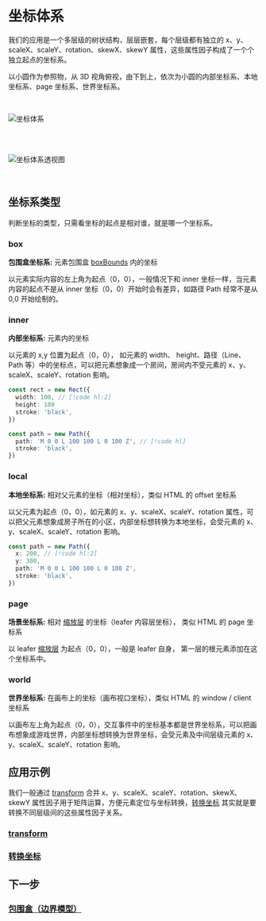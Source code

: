 # 坐标体系

我们的应用是一个多层级的树状结构，层层嵌套，每个层级都有独立的 x、y、scaleX、scaleY、rotation、skewX、skewY 属性，这些属性因子构成了一个个独立起点的坐标系。

以小圆作为参照物，从 3D 视角俯视，由下到上，依次为小圆的内部坐标系、本地坐标系、page 坐标系、世界坐标系。

<br/>

![坐标体系](/svg/coordinate.svg)

<br/>

<br/>

![坐标体系透视图](/svg/coordinate-3d.svg)

<br/>

## 坐标系类型

判断坐标的类型，只需看坐标的起点是相对谁，就是哪一个坐标系。

### box

**包围盒坐标系:** 元素包围盒 [boxBounds](/reference/UI/bounds.md#boxbounds-iboundsdata) 内的坐标

以元素实际内容的左上角为起点（0，0），一般情况下和 inner 坐标一样，当元素内容的起点不是从 inner 坐标（0，0）开始时会有差异，如路径 Path 经常不是从 0,0 开始绘制的。

### inner

**内部坐标系:** 元素内的坐标

以元素的 x,y 位置为起点（0，0）， 如元素的 width、 height、路径（Line、Path 等）中的坐标点，可以把元素想象成一个房间，房间内不受元素的 x、y、scaleX、scaleY、rotation 影响。

```ts
const rect = new Rect({
  width: 100, // [!code hl:2]
  height: 100
  stroke: 'black',
})

const path = new Path({
  path: 'M 0 0 L 100 100 L 0 100 Z', // [!code hl]
  stroke: 'black',
})
```

### local

**本地坐标系:** 相对父元素的坐标（相对坐标），类似 HTML 的 offset 坐标系

以父元素为起点（0，0），如元素的 x、y、scaleX、scaleY、rotation 属性，可以把父元素想象成房子所在的小区，内部坐标想转换为本地坐标，会受元素的 x、y、scaleX、scaleY、rotation 影响。

```ts
const path = new Path({
  x: 200, // [!code hl:2]
  y: 300,
  path: 'M 0 0 L 100 100 L 0 100 Z',
  stroke: 'black',
})
```

### page

**场景坐标系:** 相对 [缩放层](/reference/display/Leafer.md#zoomlayer-group) 的坐标（leafer 内容层坐标）， 类似 HTML 的 page 坐标系

以 leafer [缩放层](/reference/display/Leafer.md#zoomlayer-group) 为起点（0，0），一般是 leafer 自身， 第一层的根元素添加在这个坐标系中。

### world

**世界坐标系:** 在画布上的坐标（画布视口坐标），类似 HTML 的 window / client 坐标系

以画布左上角为起点（0，0），交互事件中的坐标基本都是世界坐标系，可以把画布想象成游戏世界，内部坐标想转换为世界坐标，会受元素及中间层级元素的 x、y、scaleX、scaleY、rotation 影响。

## 应用示例

我们一般通过 [transform](/reference/UI/transform.md) 合并 x、y、scaleX、scaleY、rotation、skewX、skewY 属性因子用于矩阵运算，方便元素定位与坐标转换，[转换坐标](/reference/UI/point/index.md) 其实就是要转换不同层级间的这些属性因子关系。

### [transform](/reference/UI/transform.md)

### [转换坐标](/reference/UI/point/index.md)

## 下一步

### [包围盒（边界模型）](/guide/basic/bounds.md)
